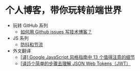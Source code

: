 # 个人博客，带你玩转前端世界
- 玩转 GitHub 系列
  - [如何用 Github issues 写技术博客？](https://github.com/george-es/Blog/issues/2)
- JS 系列
  - [防抖和节流](https://github.com/george-es/Blog/issues/3)
- 外文翻译
  - [[译] Google JavaScript 风格指南中 13 个值得注意的细节](https://github.com/george-es/Blog/issues/4)
  - [[译]5个简单的步骤去理解 JSON Web Tokens（JWT）](https://github.com/george-es/Blog/issues/5)
